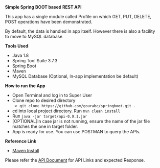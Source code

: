 **Simple Spring BOOT based REST API**

This app has a single module called Profile on which GET, PUT, DELETE, POST operations have been demonstrated.

By default, the data is handled in app itself. However there is also a facility to move to MySQL database.

**Tools Used**
- Java 1.8
- Spring Tool Suite 3.7.3
- Spring Boot
- Maven
- MySQL Database (Optional, In-app implementation be default)

**How to run the App**
- Open Terminal and log in to Super User
- Clone repo to desired directory
	+ `git clone https://github.com/gourabc/springboot.git .`
- cd into local project directory. Run `mvn clean install`
- Run `java -jar target/api-0.0.1.jar`
- [OPTIONAL]In case jar is not running, ensure the name of the jar file matches the one in target folder.
- App is ready for use. You can use POSTMAN to query the APIs.

**Reference Link**
- [Maven Install](https://www.youtube.com/watch?v=vHGdjKuXKAs)

Please refer the [API Document](https://github.com/gourabc/springboot/blob/master/API_Document.doc) for API Links and expected Response.